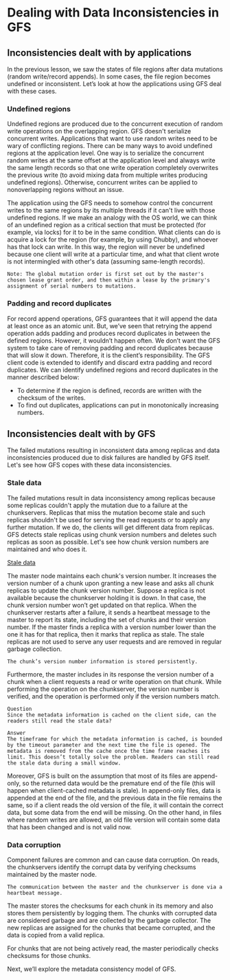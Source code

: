 # Dealing with Data Inconsistencies in GFS
## Inconsistencies dealt with by applications
In the previous lesson, we saw the states of file regions after data mutations (random write/record appends). In some cases, the file region becomes undefined or inconsistent. Let’s look at how the applications using GFS deal with these cases.


### Undefined regions
Undefined regions are produced due to the concurrent execution of random write operations on the overlapping region. GFS doesn't serialize concurrent writes. Applications that want to use random writes need to be wary of conflicting regions. There can be many ways to avoid undefined regions at the application level. One way is to serialize the concurrent random writes at the same offset at the application level and always write the same length records so that one write operation completely overwrites the previous write (to avoid mixing data from multiple writes producing undefined regions). Otherwise, concurrent writes can be applied to nonoverlapping regions without an issue.

The application using the GFS needs to somehow control the concurrent writes to the same regions by its multiple threads if it can't live with those undefined regions. If we make an analogy with the OS world, we can think of an undefined region as a critical section that must be protected (for example, via locks) for it to be in the same condition. What clients can do is acquire a lock for the region (for example, by using Chubby), and whoever has that lock can write. In this way, the region will never be undefined because one client will write at a particular time, and what that client wrote is not intermingled with other's data (assuming same-length records).
```
Note: The global mutation order is first set out by the master's chosen lease grant order, and then within a lease by the primary's assignment of serial numbers to mutations.
```
### Padding and record duplicates
For record append operations, GFS guarantees that it will append the data at least once as an atomic unit. But, we’ve seen that retrying the append operation adds padding and produces record duplicates in between the defined regions. However, it wouldn’t happen often. We don’t want the GFS system to take care of removing padding and record duplicates because that will slow it down. Therefore, it is the client’s responsibility. The GFS client code is extended to identify and discard extra padding and record duplicates. We can identify undefined regions and record duplicates in the manner described below:

- To determine if the region is defined, records are written with the checksum of the writes.
- To find out duplicates, applications can put in monotonically increasing numbers.

## Inconsistencies dealt with by GFS
The failed mutations resulting in inconsistent data among replicas and data inconsistencies produced due to disk failures are handled by GFS itself. Let's see how GFS copes with these data inconsistencies.

### Stale data
The failed mutations result in data inconsistency among replicas because some replicas couldn't apply the mutation due to a failure at the chunkservers. Replicas that miss the mutation become stale and such replicas shouldn't be used for serving the read requests or to apply any further mutation. If we do, the clients will get different data from replicas. GFS detects stale replicas using chunk version numbers and deletes such replicas as soon as possible. Let's see how chunk version numbers are maintained and who does it.

[Stale data](./stale_data)

The master node maintains each chunk's version number. It increases the version number of a chunk upon granting a new lease and asks all chunk replicas to update the chunk version number. Suppose a replica is not available because the chunkserver holding it is down. In that case, the chunk version number won’t get updated on that replica. When the chunkserver restarts after a failure, it sends a heartbeat message to the master to report its state, including the set of chunks and their version number. If the master finds a replica with a version number lower than the one it has for that replica, then it marks that replica as stale. The stale replicas are not used to serve any user requests and are removed in regular garbage collection.
```
The chunk’s version number information is stored persistently.
```
Furthermore, the master includes in its response the version number of a chunk when a client requests a read or write operation on that chunk. While performing the operation on the chunkserver, the version number is verified, and the operation is performed only if the version numbers match.
```
Question
Since the metadata information is cached on the client side, can the readers still read the stale data?

Answer
The timeframe for which the metadata information is cached, is bounded by the timeout parameter and the next time the file is opened. The metadata is removed from the cache once the time frame reaches its limit. This doesn’t totally solve the problem. Readers can still read the stale data during a small window.
```
Moreover, GFS is built on the assumption that most of its files are append-only, so the returned data would be the premature end of the file (this will happen when client-cached metadata is stale). In append-only files, data is appended at the end of the file, and the previous data in the file remains the same, so if a client reads the old version of the file, it will contain the correct data, but some data from the end will be missing. On the other hand, in files where random writes are allowed, an old file version will contain some data that has been changed and is not valid now.

### Data corruption
Component failures are common and can cause data corruption. On reads, the chunkservers identify the corrupt data by verifying checksums maintained by the master node.
```
The communication between the master and the chunkserver is done via a heartbeat message.
```
The master stores the checksums for each chunk in its memory and also stores them persistently by logging them. The chunks with corrupted data are considered garbage and are collected by the garbage collector. The new replicas are assigned for the chunks that became corrupted, and the data is copied from a valid replica.

For chunks that are not being actively read, the master periodically checks checksums for those chunks.

Next, we’ll explore the metadata consistency model of GFS.
